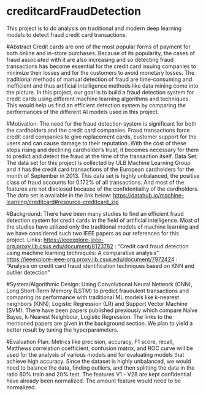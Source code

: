 # creditcardFraudDetection
This project is to do analysis on traditional and modern deep learning models to detect fraud credit card transactions.

#Abstract
Credit cards are one of the most popular forms of payment for both online and in-store purchases. Because of its popularity, the cases of fraud associated with it are also increasing and so detecting fraud transactions has become essential for the credit card issuing companies to minimize their losses and for the customers to avoid monetary losses. The traditional methods of manual detection of fraud are time-consuming and inefficient and thus artificial intelligence methods like data mining come into the picture. In this project, our goal is to build a fraud detection system for credit cards using different machine learning algorithms and techniques. This would help us find an efficient detection system by comparing the performances of the different AI models used in this project.

#Motivation:
The need for the fraud detection system is significant for both the cardholders and the credit card companies. Fraud transactions force credit card companies to give replacement cards, customer support for the users and can cause damage to their reputation. With the cost of these steps rising and declining cardholder’s trust, it becomes necessary for them to predict and detect the fraud at the time of the transaction itself.
Data Set:
The data set for this project is collected by ULB Machine Learning Group and it has the credit card transactions of the European cardholders for the month of September in 2013. This data set is highly unbalanced, the positive class of fraud accounts for 0.172% of all transactions. And most of the features are not disclosed because of the confidentiality of the cardholders. The data set is available in the link below: https://datahub.io/machine-learning/creditcard#resource-creditcard_zip
 
#Background:
There have been many studies to find an efficient fraud detection system for credit cards in the field of artificial intelligence. Most of the studies have utilized only the traditional models of machine learning and we have considered such two IEEE papers as our references for this project.
Links:
https://ieeexplore-ieee-org.proxy.lib.csus.edu/document/8123782 : “Credit card fraud detection using machine learning techniques: A comparative analysis” https://ieeexplore-ieee-org.proxy.lib.csus.edu/document/7972424 : “Analysis on credit card fraud identification techniques based on KNN and outlier detection”

#System/Algorithmic Design:
Using Convolutional Neural Network (CNN), Long Short-Term Memory (LSTM) to predict fraudulent transactions and comparing its performance with traditional ML models like k-nearest neighbors (KNN), Logistic Regression (LR) and Support Vector Machine (SVM). There have been papers published previously which compare Naïve Bayes, k-Nearest Neighbour, Logistic Regression. The links to the mentioned papers are given in the background section. We plan to yield a better result by tuning the hyperparameters.

#Evaluation Plan:
Metrics like precision, accuracy, F1 score, recall, Matthews correlation coefficient, confusion matrix, and ROC curve will be used for the analysis of various models and for evaluating models that achieve high accuracy. Since the dataset is highly unbalanced, we would need to balance the data, finding outliers, and then splitting the data in the ratio 80% train and 20% test. The features V1 - V28 are kept confidential have already been normalized. The amount feature would need to be normalized.
